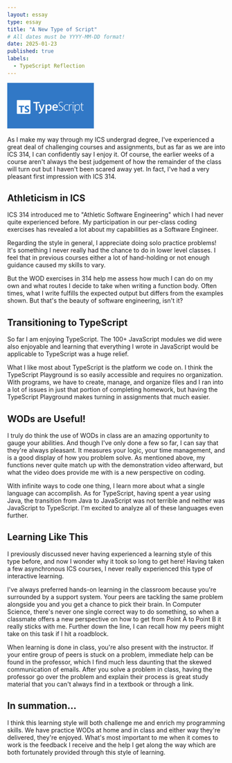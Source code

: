 ```yaml
---
layout: essay
type: essay
title: "A New Type of Script"
# All dates must be YYYY-MM-DD format!
date: 2025-01-23
published: true
labels:
  - TypeScript Reflection
---
```


<img width="200px" class="rounded float-start pe-4" src="../img/typescript.png">

As I make my way through my ICS undergrad degree, I've experienced a great deal of challenging courses and assignments, but as far as we are into ICS 314, I can confidently say I enjoy it. Of course, the earlier weeks of a course aren't always the best judgement of how the remainder of the class will turn out but I haven't been scared away yet. In fact, I've had a very pleasant first impression with ICS 314.


## Athleticism in ICS

ICS 314 introduced me to "Athletic Software Engineering" which I had never quite experienced before. My participation in our per-class coding exercises has revealed a lot about my capabilities as a Software Engineer. 

Regarding the style in general, I appreciate doing solo practice problems! It's something I never really had the chance to do in lower level classes. I feel that in previous courses either a lot of hand-holding or not enough guidance caused my skills to vary. 

But the WOD exercises in 314 help me assess how much I can do on my own and what routes I decide to take when writing a function body. Often times, what I write fulfills the expected output but differs from the examples shown. But that's the beauty of software engineering, isn't it?

## Transitioning to TypeScript

So far I am enjoying TypeScript. The 100+ JavaScript modules we did were also enjoyable and learning that everything I wrote in JavaScript would be applicable to TypeScript was a huge relief. 

What I like most about TypeScript is the platform we code on. I think the TypeScript Playground is so easily accessible and requires no organization. With programs, we have to create, manage, and organize files and I ran into a lot of issues in just that portion of completing homework, but having the TypeScript Playground makes turning in assignments that much easier.

## WODs are Useful!

I truly do think the use of WODs in class are an amazing opportunity to gauge your abilities. And though I've only done a few so far, I can say that they're always pleasant. It measures your logic, your time management, and is a good display of how you problem solve. As mentioned above, my functions never quite match up with the demonstration video afterward, but what the video does provide me with is a new perspective on coding.

With infinite ways to code one thing, I learn more about what a single language can accomplish. As for TypeScript, having spent a year using Java, the transition from Java to JavaScript was not terrible and neither was JavaScript to TypeScript. I'm excited to analyze all of these languages even further.

## Learning Like This

I previously discussed never having experienced a learning style of this type before, and now I wonder why it took so long to get here! Having taken a few asynchronous ICS courses, I never really experienced this type of interactive learning.

I've always preferred hands-on learning in the classroom because you're surrounded by a support system. Your peers are tackling the same problem alongside you and you get a chance to pick their brain. In Computer Science, there's never one single correct way to do something, so when a classmate offers a new perspective on how to get from Point A to Point B it really sticks with me. Further down the line, I can recall how my peers might take on this task if I hit a roadblock.

When learning is done in class, you're also present with the instructor. If your entire group of peers is stuck on a problem, immediate help can be found in the professor, which I find much less daunting that the skewed communication of emails. After you solve a problem in class, having the professor go over the problem and explain their process is great study material that you can't always find in a textbook or through a link.

## In summation...

I think this learning style will both challenge me and enrich my programming skills. We have practice WODs at home and in class and either way they're delivered, they're enjoyed. What's most important to me when it comes to work is the feedback I receive and the help I get along the way which are both fortunately provided through this style of learning.

